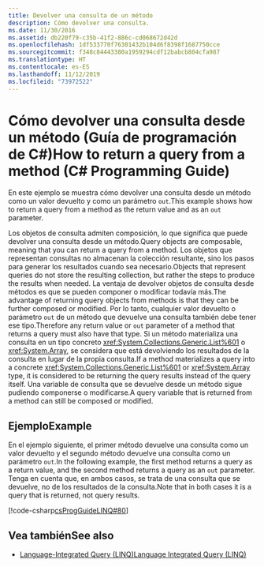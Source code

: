 ```yaml
---
title: Devolver una consulta de un método
description: Cómo devolver una consulta.
ms.date: 11/30/2016
ms.assetid: db220f79-c35b-41f2-886c-cd068672d42d
ms.openlocfilehash: 1df533770f76301432b104d6f8398f1687750cce
ms.sourcegitcommit: f348c84443380a1959294cdf12babcb804cfa987
ms.translationtype: HT
ms.contentlocale: es-ES
ms.lasthandoff: 11/12/2019
ms.locfileid: "73972522"
---
```

# <a name="how-to-return-a-query-from-a-method-c-programming-guide"></a><span data-ttu-id="c725f-103">Cómo devolver una consulta desde un método (Guía de programación de C#)</span><span class="sxs-lookup"><span data-stu-id="c725f-103">How to return a query from a method (C# Programming Guide)</span></span>
<span data-ttu-id="c725f-104">En este ejemplo se muestra cómo devolver una consulta desde un método como un valor devuelto y como un parámetro `out`.</span><span class="sxs-lookup"><span data-stu-id="c725f-104">This example shows how to return a query from a method as the return value and as an `out` parameter.</span></span>  
  
 <span data-ttu-id="c725f-105">Los objetos de consulta admiten composición, lo que significa que puede devolver una consulta desde un método.</span><span class="sxs-lookup"><span data-stu-id="c725f-105">Query objects are composable, meaning that you can return a query from a method.</span></span> <span data-ttu-id="c725f-106">Los objetos que representan consultas no almacenan la colección resultante, sino los pasos para generar los resultados cuando sea necesario.</span><span class="sxs-lookup"><span data-stu-id="c725f-106">Objects that represent queries do not store the resulting collection, but rather the steps to produce the results when needed.</span></span> <span data-ttu-id="c725f-107">La ventaja de devolver objetos de consulta desde métodos es que se pueden componer o modificar todavía más.</span><span class="sxs-lookup"><span data-stu-id="c725f-107">The advantage of returning query objects from methods is that they can be further composed or modified.</span></span> <span data-ttu-id="c725f-108">Por lo tanto, cualquier valor devuelto o parámetro `out` de un método que devuelve una consulta también debe tener ese tipo.</span><span class="sxs-lookup"><span data-stu-id="c725f-108">Therefore any return value or `out` parameter of a method that returns a query must also have that type.</span></span> <span data-ttu-id="c725f-109">Si un método materializa una consulta en un tipo concreto <xref:System.Collections.Generic.List%601> o <xref:System.Array>, se considera que está devolviendo los resultados de la consulta en lugar de la propia consulta.</span><span class="sxs-lookup"><span data-stu-id="c725f-109">If a method materializes a query into a concrete <xref:System.Collections.Generic.List%601> or <xref:System.Array> type, it is considered to be returning the query results instead of the query itself.</span></span> <span data-ttu-id="c725f-110">Una variable de consulta que se devuelve desde un método sigue pudiendo componerse o modificarse.</span><span class="sxs-lookup"><span data-stu-id="c725f-110">A query variable that is returned from a method can still be composed or modified.</span></span>  
  
## <a name="example"></a><span data-ttu-id="c725f-111">Ejemplo</span><span class="sxs-lookup"><span data-stu-id="c725f-111">Example</span></span>  
 <span data-ttu-id="c725f-112">En el ejemplo siguiente, el primer método devuelve una consulta como un valor devuelto y el segundo método devuelve una consulta como un parámetro `out`.</span><span class="sxs-lookup"><span data-stu-id="c725f-112">In the following example, the first method returns a query as a return value, and the second method returns a query as an `out` parameter.</span></span> <span data-ttu-id="c725f-113">Tenga en cuenta que, en ambos casos, se trata de una consulta que se devuelve, no de los resultados de la consulta.</span><span class="sxs-lookup"><span data-stu-id="c725f-113">Note that in both cases it is a query that is  returned, not query results.</span></span>  
  
 [!code-csharp[csProgGuideLINQ#80](~/samples/snippets/csharp/concepts/linq/how-to-return-a-query-from-a-method_1.cs)]  

## <a name="see-also"></a><span data-ttu-id="c725f-114">Vea también</span><span class="sxs-lookup"><span data-stu-id="c725f-114">See also</span></span>

- [<span data-ttu-id="c725f-115">Language-Integrated Query (LINQ)</span><span class="sxs-lookup"><span data-stu-id="c725f-115">Language Integrated Query (LINQ)</span></span>](index.md)
